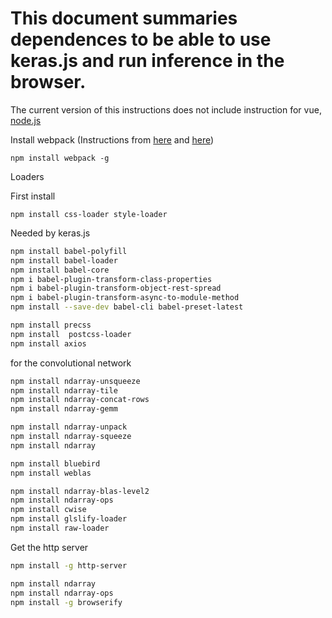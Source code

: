 # This document summaries dependences to be able to use keras.js and run inference in the browser. 

The current version of this instructions does not include instruction for vue, [node.js](http://blog.teamtreehouse.com/install-node-js-npm-windows)

Install webpack (Instructions from [here](http://webpack.github.io/docs/tutorials/getting-started/) and [here](https://webpack.js.org/guides/get-started/?_sm_au_=i5H1Wsj42j1BHnDV))

```npm install webpack -g```


Loaders

First install

```npm install css-loader style-loader```

Needed by keras.js

```sh
npm install babel-polyfill
npm install babel-loader
npm install babel-core
npm i babel-plugin-transform-class-properties
npm i babel-plugin-transform-object-rest-spread
npm i babel-plugin-transform-async-to-module-method
npm install --save-dev babel-cli babel-preset-latest

npm install precss
npm install  postcss-loader
npm install axios
```

for the convolutional network

```sh
npm install ndarray-unsqueeze
npm install ndarray-tile
npm install ndarray-concat-rows
npm install ndarray-gemm

npm install ndarray-unpack
npm install ndarray-squeeze
npm install ndarray

npm install bluebird
npm install weblas

npm install ndarray-blas-level2
npm install ndarray-ops
npm install cwise
npm install glslify-loader
npm install raw-loader
```

Get the http server 
```sh
npm install -g http-server
```

```sh
npm install ndarray
npm install ndarray-ops
npm install -g browserify
```



